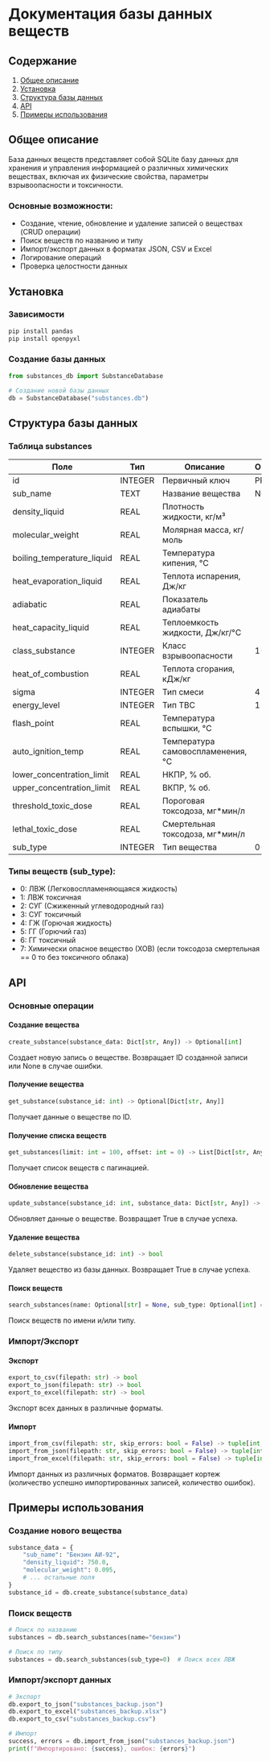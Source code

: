 # Документация базы данных веществ

## Содержание
1. [Общее описание](#общее-описание)
2. [Установка](#установка)
3. [Структура базы данных](#структура-базы-данных)
4. [API](#api)
5. [Примеры использования](#примеры-использования)

## Общее описание

База данных веществ представляет собой SQLite базу данных для хранения и управления информацией о различных химических веществах, включая их физические свойства, параметры взрывоопасности и токсичности.

### Основные возможности:
- Создание, чтение, обновление и удаление записей о веществах (CRUD операции)
- Поиск веществ по названию и типу
- Импорт/экспорт данных в форматах JSON, CSV и Excel
- Логирование операций
- Проверка целостности данных

## Установка

### Зависимости
```bash
pip install pandas
pip install openpyxl
```

### Создание базы данных
```python
from substances_db import SubstanceDatabase

# Создание новой базы данных
db = SubstanceDatabase("substances.db")
```

## Структура базы данных

### Таблица substances

| Поле                        | Тип      | Описание                         | Ограничения |
|----------------------------|----------|----------------------------------|-------------|
| id                         | INTEGER  | Первичный ключ                   | PRIMARY KEY |
| sub_name                   | TEXT     | Название вещества                | NOT NULL    |
| density_liquid             | REAL     | Плотность жидкости, кг/м³        |             |
| molecular_weight           | REAL     | Молярная масса, кг/моль          |             |
| boiling_temperature_liquid | REAL     | Температура кипения, °C          |             |
| heat_evaporation_liquid    | REAL     | Теплота испарения, Дж/кг         |             |
| adiabatic                  | REAL     | Показатель адиабаты              |             |
| heat_capacity_liquid       | REAL     | Теплоемкость жидкости, Дж/кг/°C  |             |
| class_substance           | INTEGER  | Класс взрывоопасности           | 1-4         |
| heat_of_combustion        | REAL     | Теплота сгорания, кДж/кг        |             |
| sigma                     | INTEGER  | Тип смеси                       | 4 или 7     |
| energy_level              | INTEGER  | Тип ТВС                         | 1 или 2     |
| flash_point              | REAL     | Температура вспышки, °C         |             |
| auto_ignition_temp       | REAL     | Температура самовоспламенения, °C|             |
| lower_concentration_limit | REAL     | НКПР, % об.                     |             |
| upper_concentration_limit | REAL     | ВКПР, % об.                     |             |
| threshold_toxic_dose     | REAL     | Пороговая токсодоза, мг*мин/л   |             |
| lethal_toxic_dose       | REAL     | Смертельная токсодоза, мг*мин/л |             |
| sub_type                | INTEGER  | Тип вещества                    | 0-7         |

### Типы веществ (sub_type):
- 0: ЛВЖ (Легковоспламеняющаяся жидкость)
- 1: ЛВЖ токсичная
- 2: СУГ (Сжиженный углеводородный газ)
- 3: СУГ токсичный
- 4: ГЖ (Горючая жидкость)
- 5: ГГ (Горючий газ)
- 6: ГГ токсичный
- 7: Химически опасное вещество (ХОВ) (если токсодоза смертельная == 0 то без токсичного облака)

## API

### Основные операции

#### Создание вещества
```python
create_substance(substance_data: Dict[str, Any]) -> Optional[int]
```
Создает новую запись о веществе. Возвращает ID созданной записи или None в случае ошибки.

#### Получение вещества
```python
get_substance(substance_id: int) -> Optional[Dict[str, Any]]
```
Получает данные о веществе по ID.

#### Получение списка веществ
```python
get_substances(limit: int = 100, offset: int = 0) -> List[Dict[str, Any]]
```
Получает список веществ с пагинацией.

#### Обновление вещества
```python
update_substance(substance_id: int, substance_data: Dict[str, Any]) -> bool
```
Обновляет данные о веществе. Возвращает True в случае успеха.

#### Удаление вещества
```python
delete_substance(substance_id: int) -> bool
```
Удаляет вещество из базы данных. Возвращает True в случае успеха.

#### Поиск веществ
```python
search_substances(name: Optional[str] = None, sub_type: Optional[int] = None, limit: int = 100) -> List[Dict[str, Any]]
```
Поиск веществ по имени и/или типу.

### Импорт/Экспорт

#### Экспорт
```python
export_to_csv(filepath: str) -> bool
export_to_json(filepath: str) -> bool
export_to_excel(filepath: str) -> bool
```
Экспорт всех данных в различные форматы.

#### Импорт
```python
import_from_csv(filepath: str, skip_errors: bool = False) -> tuple[int, int]
import_from_json(filepath: str, skip_errors: bool = False) -> tuple[int, int]
import_from_excel(filepath: str, skip_errors: bool = False) -> tuple[int, int]
```
Импорт данных из различных форматов. Возвращает кортеж (количество успешно импортированных записей, количество ошибок).

## Примеры использования

### Создание нового вещества
```python
substance_data = {
    "sub_name": "Бензин АИ-92",
    "density_liquid": 750.0,
    "molecular_weight": 0.095,
    # ... остальные поля
}
substance_id = db.create_substance(substance_data)
```

### Поиск веществ
```python
# Поиск по названию
substances = db.search_substances(name="бензин")

# Поиск по типу
substances = db.search_substances(sub_type=0)  # Поиск всех ЛВЖ
```

### Импорт/экспорт данных
```python
# Экспорт
db.export_to_json("substances_backup.json")
db.export_to_excel("substances_backup.xlsx")
db.export_to_csv("substances_backup.csv")

# Импорт
success, errors = db.import_from_json("substances_backup.json")
print(f"Импортировано: {success}, ошибок: {errors}")
```
